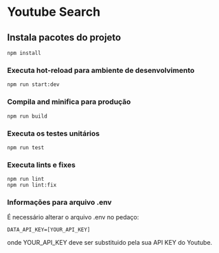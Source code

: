 # Youtube Search

## Instala pacotes do projeto
```
npm install
```

### Executa hot-reload para ambiente de desenvolvimento
```
npm run start:dev
```

### Compila and minifica para produção
```
npm run build
```

### Executa os testes unitários
```
npm run test
```

### Executa lints e fixes
```
npm run lint
npm run lint:fix
```
### Informações para arquivo .env
É necessário alterar o arquivo .env no pedaço:
```
DATA_API_KEY=[YOUR_API_KEY]
````
onde YOUR_API_KEY deve ser substituido pela sua API KEY do Youtube.
